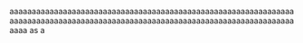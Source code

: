 aaaaaaaaaaaaaaaaaaaaaaaaaaaaaaaaaaaaaaaaaaaaaaaaaaaaaaaaaaaaaaaaaaaaaaaaaaaaaaaaaaaaaaaaaaaaaaaaaaaaaaaaaaaaaaaaaaaaaaaaaaaaaaaaaaaa
as
a

